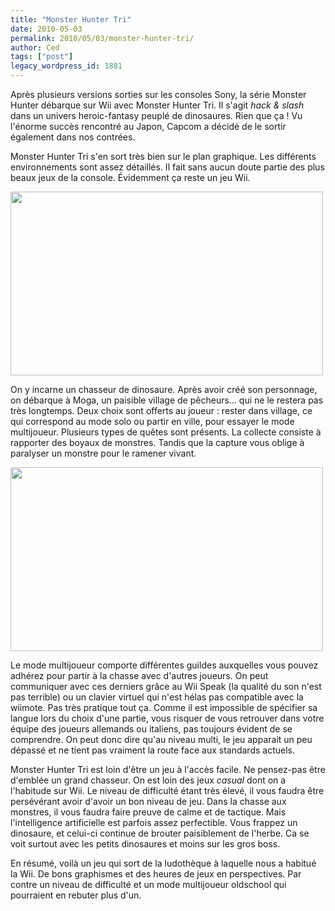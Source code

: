 ```yaml
---
title: "Monster Hunter Tri"
date: 2010-05-03
permalink: 2010/05/03/monster-hunter-tri/
author: Ced
tags: ["post"]
legacy_wordpress_id: 1881
---
```


Après plusieurs versions sorties sur les consoles Sony, la série Monster Hunter débarque sur Wii avec Monster Hunter Tri. Il s'agit _hack &amp; slash_ dans un univers heroic-fantasy peuplé de dinosaures. Rien que ça ! Vu l'énorme succès rencontré au Japon, Capcom a décidé de le sortir également dans nos contrées.

Monster Hunter Tri s'en sort très bien sur le plan  graphique. Les différents environnements sont assez détaillés. Il fait sans aucun doute partie des plus beaux jeux de la  console. Évidemment ça reste un jeu Wii.

<!-- excerpt -->

<img class="alignnone size-full wp-image-1882" title="monster-hunter1" src="https://64k.be/wp-content/uploads/2010/05/monster-hunter1.jpg" alt="" width="500" height="294" />

On y incarne un chasseur de dinosaure. Après avoir créé son personnage, on débarque à Moga, un paisible village de pêcheurs… qui ne le restera pas très longtemps. Deux choix sont offerts au joueur : rester dans village, ce qui correspond au mode solo ou partir en ville, pour essayer le mode multijoueur. Plusieurs types de quêtes sont présents. La collecte consiste à  rapporter des boyaux de monstres. Tandis que la capture vous oblige à paralyser  un monstre pour le ramener vivant.

<img class="alignnone size-full wp-image-1883" title="monster-hunter2" src="https://64k.be/wp-content/uploads/2010/05/monster-hunter2.jpg" alt="" width="500" height="294" />

Le mode multijoueur comporte différentes guildes auxquelles vous pouvez adhérez pour partir à la chasse avec d'autres joueurs. On peut communiquer avec ces derniers grâce au Wii Speak (la qualité du son n'est pas terrible) ou un clavier virtuel qui n'est hélas pas compatible avec la wiimote. Pas très pratique tout ça. Comme il est impossible de spécifier sa langue lors du choix d'une partie, vous risquer de vous retrouver dans votre équipe des joueurs allemands ou italiens, pas toujours évident de se comprendre. On peut donc dire qu'au niveau multi, le jeu apparait un peu dépassé et ne tient pas vraiment la route face aux standards actuels.

Monster Hunter Tri est loin d'être un jeu à l'accès facile. Ne  pensez-pas être d'emblée un grand chasseur. On est loin des jeux _casual_ dont on a l'habitude sur Wii. Le niveau de difficulté étant très élevé,  il vous faudra être persévérant avoir d'avoir un bon niveau de jeu.  Dans la chasse aux monstres, il vous faudra faire preuve de calme et de  tactique. Mais l'intelligence artificielle est  parfois assez perfectible. Vous frappez un dinosaure, et celui-ci  continue de brouter paisiblement de l'herbe. Ca se voit surtout avec les  petits dinosaures et moins sur les gros boss.

En résumé, voilà un jeu qui sort de la ludothèque à laquelle nous a habitué la Wii. De bons graphismes et des heures de jeux en perspectives. Par contre un niveau de difficulté et un mode multijoueur oldschool qui pourraient en rebuter plus d'un.

